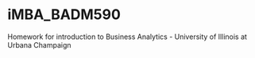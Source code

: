 # iMBA_BADM590
Homework for introduction to Business Analytics - University of Illinois at Urbana Champaign
